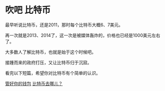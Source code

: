 # 吹吧 比特币

最早听说比特币，还是2011，那时每个比特币大概6、7美元。

再一次就是2013、2014了，这一次是被媒体轰炸的，价格也已经是1000美元左右了。

大多数人了解比特币，也就是始于这个时候吧。

接踵而来的政府打压，又让比特币归于沉寂。

看完以下短篇，希望你对比特币有个简单的认识。

[管好你的钱包](WALLET.md)
[比特币去哪儿？](WHERE.md)

